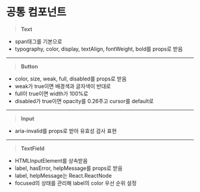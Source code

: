 # 공통 컴포넌트

> **Text**

- span태그를 기본으로
- typography, color, display, textAlign, fontWeight, bold를 props로 받음

---

> **Button**

- color, size, weak, full, disabled를 props로 받음
- weak가 true이면 배경색과 글자색이 반대로
- full이 true이면 width가 100%로
- disabled가 true이면 opacity를 0.26주고 cursor를 default로

---

> **Input**

- aria-invalid를 props로 받아 유효성 검사 표현

---

> **TextField**

- HTMLInputElement를 상속받음
- label, hasError, helpMessage를 props로 받음
- label, helpMessage는 React.ReactNode
- focused의 상태를 관리해 label의 color 우선 순위 설정

